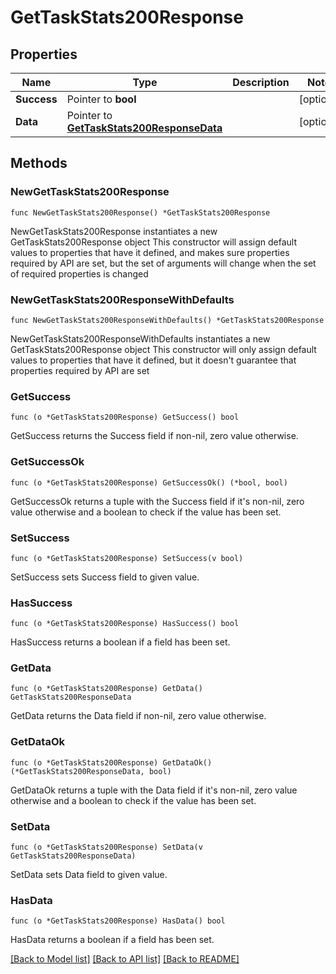 # GetTaskStats200Response

## Properties

Name | Type | Description | Notes
------------ | ------------- | ------------- | -------------
**Success** | Pointer to **bool** |  | [optional] 
**Data** | Pointer to [**GetTaskStats200ResponseData**](GetTaskStats200ResponseData.md) |  | [optional] 

## Methods

### NewGetTaskStats200Response

`func NewGetTaskStats200Response() *GetTaskStats200Response`

NewGetTaskStats200Response instantiates a new GetTaskStats200Response object
This constructor will assign default values to properties that have it defined,
and makes sure properties required by API are set, but the set of arguments
will change when the set of required properties is changed

### NewGetTaskStats200ResponseWithDefaults

`func NewGetTaskStats200ResponseWithDefaults() *GetTaskStats200Response`

NewGetTaskStats200ResponseWithDefaults instantiates a new GetTaskStats200Response object
This constructor will only assign default values to properties that have it defined,
but it doesn't guarantee that properties required by API are set

### GetSuccess

`func (o *GetTaskStats200Response) GetSuccess() bool`

GetSuccess returns the Success field if non-nil, zero value otherwise.

### GetSuccessOk

`func (o *GetTaskStats200Response) GetSuccessOk() (*bool, bool)`

GetSuccessOk returns a tuple with the Success field if it's non-nil, zero value otherwise
and a boolean to check if the value has been set.

### SetSuccess

`func (o *GetTaskStats200Response) SetSuccess(v bool)`

SetSuccess sets Success field to given value.

### HasSuccess

`func (o *GetTaskStats200Response) HasSuccess() bool`

HasSuccess returns a boolean if a field has been set.

### GetData

`func (o *GetTaskStats200Response) GetData() GetTaskStats200ResponseData`

GetData returns the Data field if non-nil, zero value otherwise.

### GetDataOk

`func (o *GetTaskStats200Response) GetDataOk() (*GetTaskStats200ResponseData, bool)`

GetDataOk returns a tuple with the Data field if it's non-nil, zero value otherwise
and a boolean to check if the value has been set.

### SetData

`func (o *GetTaskStats200Response) SetData(v GetTaskStats200ResponseData)`

SetData sets Data field to given value.

### HasData

`func (o *GetTaskStats200Response) HasData() bool`

HasData returns a boolean if a field has been set.


[[Back to Model list]](../README.md#documentation-for-models) [[Back to API list]](../README.md#documentation-for-api-endpoints) [[Back to README]](../README.md)


